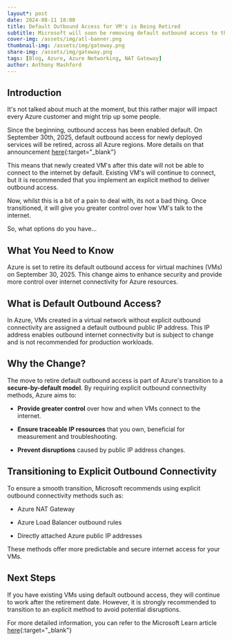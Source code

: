 ```yaml
---
layout*: post
date: 2024-08-11 18:00
title: Default Outbound Access for VM's is Being Retired
subtitle: Microsoft will soon be removing default outbound access to the internet for VM's
cover-img: /assets/img/atl-banner.png
thumbnail-img: /assets/img/gateway.png
share-img: /assets/img/gateway.png
tags: [Blog, Azure, Azure Networking, NAT Gateway]
author: Anthony Mashford
---
```


## Introduction

It's not talked about much at the moment, but this rather major will impact every Azure customer and might trip up some people.

Since the beginning, outbound access has been enabled default. On September 30th, 2025, default outbound access for newly deployed services will be retired, across all Azure regions. More details on that announcement [here](https://azure.microsoft.com/en-gb/updates/default-outbound-access-for-vms-in-azure-will-be-retired-transition-to-a-new-method-of-internet-access/){:target="_blank"}

This means that newly created VM's after this date will not be able to connect to the internet by default. Existing VM's will continue to connect, but it is recommended that you implement an explicit method to deliver outbound access. 

Now, whilst this is a bit of a pain to deal with, its not a bad thing. Once transitioned, it will give you greater control over how VM's talk to the internet.

So, what options do you have...

## What You Need to Know

Azure is set to retire its default outbound access for virtual machines (VMs) on September 30, 2025. This change aims to enhance security and provide more control over internet connectivity for Azure resources.

## What is Default Outbound Access?
In Azure, VMs created in a virtual network without explicit outbound connectivity are assigned a default outbound public IP address. This IP address enables outbound internet connectivity but is subject to change and is not recommended for production workloads.

## Why the Change?
The move to retire default outbound access is part of Azure's transition to a **secure-by-default model**. By requiring explicit outbound connectivity methods, Azure aims to:

- **Provide greater control** over how and when VMs connect to the internet.

- **Ensure traceable IP resources** that you own, beneficial for measurement and troubleshooting.

- **Prevent disruptions** caused by public IP address changes.

## Transitioning to Explicit Outbound Connectivity
To ensure a smooth transition, Microsoft recommends using explicit outbound connectivity methods such as:

- Azure NAT Gateway

- Azure Load Balancer outbound rules

- Directly attached Azure public IP addresses

These methods offer more predictable and secure internet access for your VMs.

## Next Steps
If you have existing VMs using default outbound access, they will continue to work after the retirement date. However, it is strongly recommended to transition to an explicit method to avoid potential disruptions.

For more detailed information, you can refer to the Microsoft Learn article [here](https://learn.microsoft.com/en-us/azure/virtual-network/ip-services/default-outbound-access){:target="_blank"}